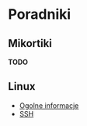 # Poradniki

## Mikortiki
**TODO**

## Linux
 - [Ogolne informacje](Linux.md)
 - [SSH](Linux-SSH.md)
